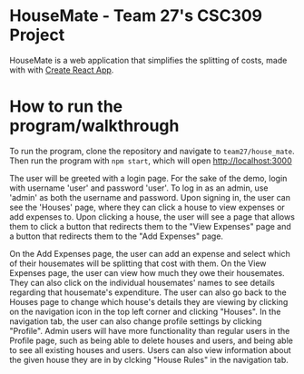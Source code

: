 # HouseMate - Team 27's CSC309 Project

HouseMate is a web application that simplifies the splitting of costs, made with with [Create React App](https://github.com/facebook/create-react-app). 

# How to run the program/walkthrough
To run the program, clone the repository and navigate to `team27/house_mate`. Then run the program with `npm start`, which will open [http://localhost:3000](http://localhost:3000)

The user will be greeted with a login page. For the sake of the demo, login with username 'user' and password 'user'. To log in as an admin, use 'admin' as both the username and password. 
Upon signing in, the user can see the 'Houses' page, where they can click a house to view expenses or add expenses to. 
Upon clicking a house, the user will see a page that allows them to click a button that redirects them to the "View Expenses" page and a button that redirects them to the "Add Expenses" page. 

On the Add Expenses page, the user can add an expense and select which of their housemates will be splitting that cost with them. On the View Expenses page, the user can view how much they owe their housemates. They can also click on the individual housemates' names to see details regarding that housemate's expenditure. The user can also go back to the Houses page to change which house's details they are viewing by clicking on the navigation icon in the top left corner and clicking "Houses". In the navigation tab, the user can also change profile settings by clicking "Profile". Admin users will have more functionality than regular users in the Profile page, such as being able to delete houses and users, and being able to see all existing houses and users. Users can also view information about the given house they are in by clcking "House Rules" in the navigation tab.

